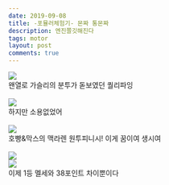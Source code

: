 ```yaml
---
date: 2019-09-08
title: -포뮬러체험기- 몬짜 통몬짜
description: 엔진쫄깃해진다
tags: motor
layout: post
comments: true
---
```


<img src="https://n2wb.files.wordpress.com/2019/09/img_2988.jpg" class="size-full wp-image-221">
<br>
왠열로 가슬리의 분투가 돋보였던 퀄리파잉
<br> <br>

<img src="https://n2wb.files.wordpress.com/2019/09/img_2989.jpg" class="size-full wp-image-222">
<br>
하지만 소용없었어
<br> <br>

<img src="https://n2wb.files.wordpress.com/2019/09/img_2990.jpg" class="size-full wp-image-223">
<br>
호빵&amp;막스의 맥라렌 원투피니시! 이게 꿈이여 생시여
<br> <br>

<img src="https://n2wb.files.wordpress.com/2019/09/img_2991.jpg" class="size-full wp-image-224">
<br>
<img src="https://n2wb.files.wordpress.com/2019/09/img_2992.jpg" class="size-full wp-image-225">
<br>
이제 1등 멜세와 38포인트 차이뿐이다
